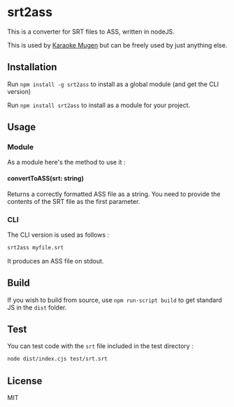 # srt2ass

This is a converter for SRT files to ASS, written in nodeJS.

This is used by [Karaoke Mugen](https://karaokes.moe) but can be freely used by just anything else.

## Installation

Run `npm install -g srt2ass` to install as a global module (and get the CLI version)

Run `npm install srt2ass` to install as a module for your project.

## Usage

### Module

As a module here's the method to use it :

#### convertToASS(srt: string)

Returns a correctly formatted ASS file as a string. You need to provide the contents of the SRT file as the first parameter.

### CLI

The CLI version is used as follows :

```sh
srt2ass myfile.srt
```

It produces an ASS file on stdout.

## Build

If you wish to build from source, use `npm run-script build` to get standard JS in the `dist` folder.

## Test

You can test code with the `srt` file included in the test directory :

```sh
node dist/index.cjs test/srt.srt
```

## License

MIT
